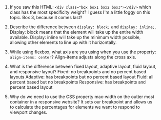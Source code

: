 <!-- Answers to the Self Study Questions go here -->

1. If you saw this HTML: `<div class="box box1 box2 box3"></div>` which class has the most specificity weight?
I guess I'm a little foggy on this topic. Box 3, because it comes last?

2. Describe the difference between `display: block;` and `display: inline;`.
Display: block means that the element will take up the entire width available.
Display: inline will take up the minimum width possible, allowing other elements to line up with it horizontally.

3. While using flexbox, what axis are you using when you use the property: `align-items: center`?
Align-items adjusts along the cross axis.

4. What is the difference between fixed layout, adaptive layout, fluid layout, and responsive layout?
Fixed: no breakpoints and no percent based layouts
Adaptive: has breakpoints but no percent based layout
Fluid: all percent based but no breakpoints
Responsive: has breakpoints and percent based layout

5. Why do we need to use the CSS property max-width on the outter most container in a responsive website?
It sets our breakpoint and allows us to calculate the percentages for elements we want to respond to viewport changes.